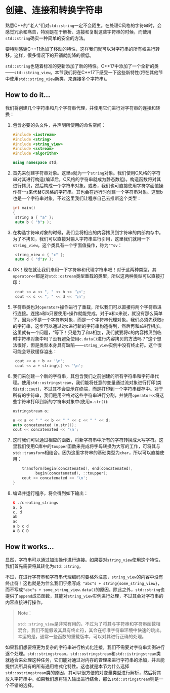 # 创建、连接和转换字符串

熟悉C++的“老人”们对`std::string`一定不会陌生。在处理C风格的字符串时，会感觉冗余和痛苦，特别是在于解析、连接和复制这些字符串的时候，而使用`std::string`确实一种简单的安全的方法。

要特别感谢C++11添加了移动的特性，这样我们就可以对字符串的所有权进行转移。这样，很多情况下的开销就能降的很低。

`std::string`也随着标准的更新添加了新的特性。C++17中添加了一个全新的类——`std::string_view`。本节我们将在C++17下感受一下这些新特性(将在其他节中使用`std::string_view`新类，来连接多个字符串)。

## How to do it...

我们将创建几个字符串和几个字符串代理，并使用它们进行对字符串的连接和转换：

1. 包含必要的头文件，并声明所使用的命名空间：

   ```c++
   #include <iostream>
   #include <string>
   #include <string_view>
   #include <sstream>
   #include <algorithm>
   
   using namespace std; 
   ```

2. 首先来创建字符串对象。这里a就为一个`string`对象。我们使用C风格的字符串对其进行构造(编译后，C风格的字符串就成为静态数组)。构造函数将对其进行拷贝，然后构成一个字符串对象。或者，我们也可直接使用字符字面值操作符`""s`来代替C风格的字符串。其也会在运行时创建一个字符串对象。这里b也是一个字符串对象，不过这里我们让程序自己去推断这个类型：

   ```c++
   int main()
   {
   	string a { "a" };
   	auto b ( "b"s ); 
   ```

3. 在构造字符串对象的时候，我们会将相应的内容拷贝到字符串的内部内存中。为了不拷贝，我们可以直接对输入字符串进行引用，这里我们就用一下`string_view`。这个类具有一个字面值操作，称为`""sv`：

   ```c++
   	string_view c { "c" };
   	auto d ( "d"sv );
   ```

4. OK！现在就让我们来用一下字符串和代理字符串吧！对于这两种类型，其`operator<<`都是对`std::ostream`类型重载的类型，所以这两种类型可以直接打印：

   ```c++
   	cout << a << ", " << b << '\n';
   	cout << c << ", " << d << '\n'; 
   ```

5. 字符串类也对`operator+`操作进行了重载，所以我们可以直接将两个字符串进行连接。连接a和b只要使用`+`操作就能完成。对于a和c来说，就没有那么简单了，因为c不是一个字符串对象，而是一个字符串代理对象。我们必须先获取c的字符串，这步可以通过对c进行新的字符串构造得到，然后再和a进行相加。这里就有一个问题，“等下！只是为了和a相加，我们就要将c的内容拷贝到临时字符串对象中吗？没有避免使用`c.data()`进行内容拷贝的方法吗？”这个想法很好，但是类型本身具有缺陷——`string_view`实例中没有终止符。这个很可能会导致缓存溢出：

   ```c++
   	cout << a + b << '\n';
   	cout << a + string{c} << '\n'; 
   ```

6. 我们来创建一个新的字符串，其包含我们之前创建的所有字符串和字符串代理。使用`std::ostringstream`，我们能将任意的变量通过流对象进行打印(类似`std::cout`)，不过其不会显示在终端，而是打印到一个字符串缓存中。对于所有的字符串，我们是用空格对这些字符串进行分割，并使用`operator<<`将这些字符串打印到新的字符串对象中(使用`o.str()`):

   ```c++
   ostringstream o;
   
   o << a << " " << b << " " << c << " " << d;
   auto concatenated (o.str());
   cout << concatenated << '\n';
   ```

7. 这时我们可以通过相应的函数，将新字符串中所有的字符转换成大写字符。这里我们使用C库中的`toupper`函数来完成将字母转换为大写的工作，可将其与`std::transform`相结合。因为这里字符串的基础类型为`char`，所以可以直接使用：

   ```c++
       transform(begin(concatenated), end(concatenated),
       		 begin(concatenated), ::toupper);
       cout << concatenated << '\n';
   }
   ```

8. 编译并运行程序，将会得到如下输出：

   ```c++
   $ ./creating_strings
   a, b
   c, d
   ab
   ac
   a b c d
   A B C D
   ```

## How it works...

显然，字符串可以通过加法操作进行连接。如果要对`string_view`使用这个特性，我们首先需要将其转化为`std::string`。

不过，在进行字符串和字符串代理编码时要格外注意，`string_view`的内容中没有终止符！这也就是为什么我们宁愿写成` "abc"s + string{some_string_view}`，而不写成`"abc"s + some_string_view.data()`的原因。除此之外，`std::string`也提供了`append`成员函数，其能对`string_view`实例进行处理，不过其会对字符串的内容直接进行操作。

> Note：
>
> `std::string_view`是非常有用的，不过为了将其与字符串和字符串函数相混合。我们不能假设其具有终止符，其会在标准字符串环境中快速的跳出。幸运的是，通常一些函数的重载版本，可以对其进行正确的处理。

如果我们想要将更为复杂的字符串进行格式化连接，我们不需要对字符串实例进行逐个处理。`std::stringstream`，`std::ostringstream`和`std::istringstream`类就适合来处理这种任务，它们能对通过对内存的管理来进行字符串的添加，并且能提供流所具有的所有通用格式化特性。这也就是本节为什么选择`std::ostringstream`类的原因，其可以很方便的对变量类型进行解析，然后将其放入字符串中。如果我们想将输入输出进行结合，那么`std::stringstream`则是一个不错的选择。